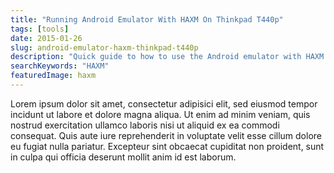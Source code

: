 ```yaml
---
title: "Running Android Emulator With HAXM On Thinkpad T440p"
tags: [tools]
date: 2015-01-26
slug: android-emulator-haxm-thinkpad-t440p
description: "Quick guide to how to use the Android emulator with HAXM (based on VT-x) on a Thinkpad T440p."
searchKeywords: "HAXM"
featuredImage: haxm
---
```


Lorem ipsum dolor sit amet, consectetur adipisici elit, sed eiusmod tempor incidunt ut labore et dolore magna aliqua.
Ut enim ad minim veniam, quis nostrud exercitation ullamco laboris nisi ut aliquid ex ea commodi consequat.
Quis aute iure reprehenderit in voluptate velit esse cillum dolore eu fugiat nulla pariatur.
Excepteur sint obcaecat cupiditat non proident, sunt in culpa qui officia deserunt mollit anim id est laborum.